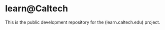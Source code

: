 learn@Caltech
=============

This is the public development repository for the (learn.caltech.edu) project.
